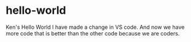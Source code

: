 # hello-world
Ken's Hello World
I have made a change in VS code.
And now we have more code that is better than the other code because we are coders.

